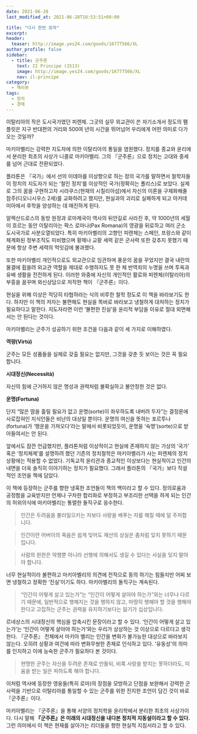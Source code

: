 ```yaml
---
date: 2021-06-28
last_modified_at: 2021-06-28T18:53:51+09:00

title: "다시 한번 로마"
excerpt:
header:
  teaser: http://image.yes24.com/goods/16777566/XL
author_profile: false
sidebar:
  - title: 군주론
    text: II Principe (1513)
    image: http://image.yes24.com/goods/16777566/XL
    nav: il-principe
category:
  - 책리뷰
tags:
  - 정치
  - 경제
---
```

이탈리아의 작은 도시국가였던 피렌체. 그곳의 실무 외교관이 쓴 자기소개서 정도의 팸플릿은 지구 반대편의 거리와 500여 년의 시간을 뛰어넘어 우리에게 어떤 의미로 다가오는 것일까? 



마키아벨리는 강력한 지도자에 의한 이탈리아의 통일을 염원했다. 정치를 종교와 윤리에서 분리한 최초의 사상가 니콜로 마키아벨리. 그의 『군주론』으로 정치는 고대와 중세를 넘어 근대로 전환되었다.



플라톤은 『국가』에서 선의 이데아를 이상향으로 하는 정의 국가를 말하면서 철학자들이 정치의 지도자가 되는 ‘철인 정치’를 이상적인 국가(정확히는 폴리스)로 보았다. 실제로 그의 꿈을 구현하고자 시라쿠스(현재의 시칠리아섬)에서 자신의 이론을 구체화해줄 참주(디오니시우스 2세)를 교화하려고 했지만, 현실과의 괴리로 실패하게 되고 아카데미아에서 후학을 양성하는 데 매진하게 된다.



알렉산드로스의 동방 원정과 로마제국이 역사의 뒤안길로 사라진 후, 약 1000년의 세월이 흐르는 동안 이탈리아는 팍스 로마나(Pax Romana)의 영광을 뒤로하고 여러 군소 도시국가로 사분오열되었다. 특히 마키아벨리의 고향인 피렌체는 스페인, 프랑스와 같이 체계화된 정부조직도 미비했으며 황제나 교황 세력 같은 군사력 또한 갖추지 못했기 때문에 항상 주변 세력의 먹잇감에 불과했다.



또한 마키아벨리 개인적으로도 외교관으로 임관하며 풍운의 꿈을 꾸었지만 결국 내란의 물결에 휩쓸려 외교관 역할을 제대로 수행하지도 못 한 체 반역죄의 누명을 쓰며 투옥과 유배 생활을 전전하게 된다. 이러한 와중에 자신의 개인적인 활로와 피렌체(이탈리아)의 부흥을 꿈꾸며 와신상담으로 저작한 책이 『군주론』이다.



현실을 위해 이상은 적당히 타협하라는 식의 비루한 철학 정도로 이 책을 바라보기도 한다. 하지만 이 책의 저자는 불편해도 현실을 똑바로 바라보고 냉철하게 대처하는 정치가 필요하다고 말한다. 지도자라면 이런 ‘불편한 진실’을 윤리적 부담을 이유로 절대 외면해서는 안 된다는 것이다.



마키아벨리는 군주가 성공하기 위한 조건을 다음과 같이 세 가지로 이해하였다.



**역량(Virtú)**

군주는 모든 성품들을 실제로 갖출 필요는 없지만, 그것을 갖춘 듯 보이는 것은 꼭 필요합니다.



**시대정신(Necessità)**

자신의 힘에 근거하지 않은 명성과 권력처럼 불확실하고 불안정한 것은 없다.



**운명(Fortuna)**

단지 “많은 땀을 흘릴 필요가 없고 운명(sorte)이 좌우하도록 내버려 두자”는 결정론에 사로잡혀인 지식인들은 비난의 대상일 뿐이다. 운명의 여신을 뜻하는 포르투나(fortuna)가 ‘행운을 가져오다’라는 말에서 비롯되었듯이, 운명을 ‘숙명’(sorte)으로 받아들여서는 안 된다.



앞에서도 잠깐 언급했지만, 플라톤처럼 이상적이고 현실에 존재하지 않는 가상의 ‘국가’ 혹은 ‘정치체제’를 설명하려 했던 기존의 정치철학은 마키아벨리가 사는 피렌체의 정치 상황에는 적용할 수 없었다. 기독교적 윤리관과 종교적인 이상보다는 현실적이고 인간의 내면을 더욱 솔직히 이야기하는 정치가 필요했다. 그래서 플라톤의 『국가』보다 직설적인 조언을 책에 담았다.



이 책에 등장하는 군주를 향한 냉혹한 조언들이 책의 백미라고 할 수 있다. 정의로움과 공정함을 교육받지만 언제나 구차한 합리화로 부정하고 부조리한 선택을 하게 되는 인간의 허위의식에 마키아벨리는 통렬한 돌직구로 응수한다.



> 인간은 두려움을 불러일으키는 자보다 사랑을 베푸는 자를 해칠 때에 덜 주저합니다.

> 인간이란 어버이의 죽음은 쉽게 잊어도 재산의 상실은 좀처럼 잊지 못하기 때문입니다. 

> 사람의 원한은 악행뿐 아니라 선행에 의해서도 생길 수 있다는 사실을 잊지 말아야 합니다.



너무 현실적이라 불편하고 마키아벨리의 의견에 전적으로 동의 하기는 힘들지만 어찌 보면 냉철하고 정확한 ‘진실’이기도 하다. 마키아벨리의 돌직구는 계속된다.



> “인간이 어떻게 살고 있는가”는 “인간이 어떻게 살아야 하는가”와는 너무나 다르기 때문에, 일반적으로 행해지는 것을 행하지 않고, 마땅히 행해야 할 것을 행해야 한다고 고집하는 군주는 권력을 유지하기보다는 잃기가 십상입니다.



르네상스의 시대정신의 핵심을 압축시킨 문장이라고 할 수 있다. ‘인간이 어떻게 살고 있는가’는 ‘인간이 어떻게 살아야 하는가’와는 우리가 상상하는 것 이상으로 다르다고 생각한다. 『군주론』 전체에서 마키아 밸리는 인간을 변화가 불가능한 대상으로 바라보지 않는다. 오히려 상황과 여건에 따라 변화무쌍한 존재로 인식하고 있다. '유동성'의 의미를 인지하고 이에 능숙한 군주가 필요하다 본 것이다.



> 현명한 군주는 자신을 두려운 존재로 만들되, 비록 사랑을 받지는 못하더라도, 미움을 받는 일은 피하도록 해야 합니다.



이처럼 역사에 등장한 영웅들(특히 로마)의 장점을 모방하고 단점을 보완해서 강력한 군사력을 기반으로 이탈리아를 통일할 수 있는 군주를 위한 진지한 조언이 담긴 것이 바로 『군주론』이다.

마키아벨리는 『군주론』을 통해 서양의 정치학을 윤리학에서 분리한 최초의 사상가이다. 다시 말해 **『군주론』은 미래의 시대정신을 내다본 정치적 지동설이라고 할 수 있다.** 그런 의미에서 이 책은 현재를 살아가는 리더들을 향한 현실적 지침서라고 할 수 있다.

<img src="https://images.unsplash.com/photo-1541370976299-4d24ebbc9077?ixid=MnwxMjA3fDB8MHxwaG90by1wYWdlfHx8fGVufDB8fHx8&ixlib=rb-1.2.1&auto=format&fit=crop&w=2833&q=80" class="align-center" alt="">
